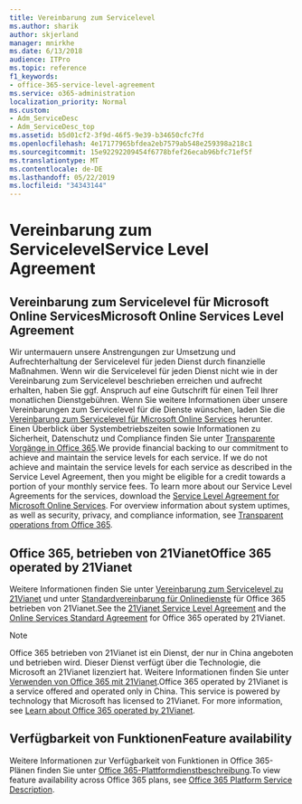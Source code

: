 ```yaml
---
title: Vereinbarung zum Servicelevel
ms.author: sharik
author: skjerland
manager: mnirkhe
ms.date: 6/13/2018
audience: ITPro
ms.topic: reference
f1_keywords:
- office-365-service-level-agreement
ms.service: o365-administration
localization_priority: Normal
ms.custom:
- Adm_ServiceDesc
- Adm_ServiceDesc_top
ms.assetid: b5d01cf2-3f9d-46f5-9e39-b34650cfc7fd
ms.openlocfilehash: 4e17177965bfdea2eb7579ab548e259398a218c1
ms.sourcegitcommit: 15e92292209454f6778bfef26ecab96bfc71ef5f
ms.translationtype: MT
ms.contentlocale: de-DE
ms.lasthandoff: 05/22/2019
ms.locfileid: "34343144"
---
```

# <a name="service-level-agreement"></a><span data-ttu-id="b0a4a-102">Vereinbarung zum Servicelevel</span><span class="sxs-lookup"><span data-stu-id="b0a4a-102">Service Level Agreement</span></span>

## <a name="microsoft-online-services-level-agreement"></a><span data-ttu-id="b0a4a-103">Vereinbarung zum Servicelevel für Microsoft Online Services</span><span class="sxs-lookup"><span data-stu-id="b0a4a-103">Microsoft Online Services Level Agreement</span></span>

<span data-ttu-id="b0a4a-p101">Wir untermauern unsere Anstrengungen zur Umsetzung und Aufrechterhaltung der Servicelevel für jeden Dienst durch finanzielle Maßnahmen. Wenn wir die Servicelevel für jeden Dienst nicht wie in der Vereinbarung zum Servicelevel beschrieben erreichen und aufrecht erhalten, haben Sie ggf. Anspruch auf eine Gutschrift für einen Teil Ihrer monatlichen Dienstgebühren. Wenn Sie weitere Informationen über unsere Vereinbarungen zum Servicelevel für die Dienste wünschen, laden Sie die [Vereinbarung zum Servicelevel für Microsoft Online Services](https://go.microsoft.com/fwlink/?linkid=272026) herunter. Einen Überblick über Systembetriebszeiten sowie Informationen zu Sicherheit, Datenschutz und Compliance finden Sie unter [Transparente Vorgänge in Office 365](https://go.microsoft.com/fwlink/?linkid=845427).</span><span class="sxs-lookup"><span data-stu-id="b0a4a-p101">We provide financial backing to our commitment to achieve and maintain the service levels for each service. If we do not achieve and maintain the service levels for each service as described in the Service Level Agreement, then you might be eligible for a credit towards a portion of your monthly service fees. To learn more about our Service Level Agreements for the services, download the [Service Level Agreement for Microsoft Online Services](https://go.microsoft.com/fwlink/?linkid=272026). For overview information about system uptimes, as well as security, privacy, and compliance information, see [Transparent operations from Office 365](https://go.microsoft.com/fwlink/?linkid=845427).</span></span>
  
## <a name="office-365-operated-by-21vianet"></a><span data-ttu-id="b0a4a-108">Office 365, betrieben von 21Vianet</span><span class="sxs-lookup"><span data-stu-id="b0a4a-108">Office 365 operated by 21Vianet</span></span>

<span data-ttu-id="b0a4a-109">Weitere Informationen finden Sie unter [Vereinbarung zum Servicelevel zu 21Vianet](https://go.microsoft.com/fwlink/?linkid=846729) und unter [Standardvereinbarung für Onlinedienste](https://go.microsoft.com/fwlink/?linkid=846730) für Office 365 betrieben von 21Vianet.</span><span class="sxs-lookup"><span data-stu-id="b0a4a-109">See the [21Vianet Service Level Agreement](https://go.microsoft.com/fwlink/?linkid=846729) and the [Online Services Standard Agreement](https://go.microsoft.com/fwlink/?linkid=846730) for Office 365 operated by 21Vianet.</span></span> 
  
> [!NOTE]
> <span data-ttu-id="b0a4a-p102">Office 365 betrieben von 21Vianet ist ein Dienst, der nur in China angeboten und betrieben wird. Dieser Dienst verfügt über die Technologie, die Microsoft an 21Vianet lizenziert hat. Weitere Informationen finden Sie unter [Verwenden von Office 365 mit 21Vianet](https://go.microsoft.com/fwlink/?linkid=846725).</span><span class="sxs-lookup"><span data-stu-id="b0a4a-p102">Office 365 operated by 21Vianet is a service offered and operated only in China. This service is powered by technology that Microsoft has licensed to 21Vianet. For more information, see [Learn about Office 365 operated by 21Vianet](https://go.microsoft.com/fwlink/?linkid=846725).</span></span> 
  
## <a name="feature-availability"></a><span data-ttu-id="b0a4a-113">Verfügbarkeit von Funktionen</span><span class="sxs-lookup"><span data-stu-id="b0a4a-113">Feature availability</span></span>

<span data-ttu-id="b0a4a-114">Weitere Informationen zur Verfügbarkeit von Funktionen in Office 365-Plänen finden Sie unter [Office 365-Plattformdienstbeschreibung](https://technet.microsoft.com/en-us/library/office-365-platform-service-description.aspx).</span><span class="sxs-lookup"><span data-stu-id="b0a4a-114">To view feature availability across Office 365 plans, see [Office 365 Platform Service Description](https://technet.microsoft.com/en-us/library/office-365-platform-service-description.aspx).</span></span>
  
